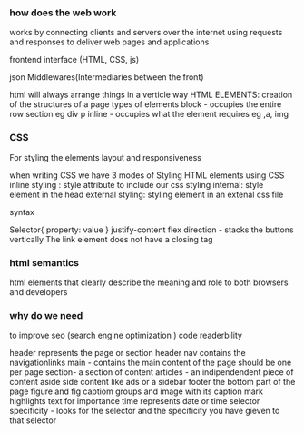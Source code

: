 ### how does the web work
works by connecting clients and servers over the internet using requests and responses to deliver web pages and applications

frontend interface (HTML, CSS, js)

json
Middlewares(Intermediaries between the front)



html will always arrange things in a verticle way
HTML ELEMENTS: creation of the structures of a page
types of elements
block - occupies the entire row section eg div p
inline - occupies what the element requires eg ,a, img

### CSS
For styling the elements
layout and responsiveness

when writing CSS we have 3 modes of Styling HTML elements using CSS
inline styling : style attribute to include our css styling
internal: style element in the head 
external styling: styling element in an extenal css file

syntax

Selector{
    property: value
}
justify-content
flex direction - stacks the buttons vertically
The link element does not have a closing tag

### html semantics
html elements that clearly describe the meaning and role to both browsers and developers
### why do we need
to improve seo (search engine optimization )
code readerbility

header represents the page or section header
nav contains the navigationlinks
main - contains the main content of the page should be one per page
section- a section of content
articles - an indipendendent piece of content
aside side content like ads or a sidebar
footer the bottom part of the page
figure and fig captiom groups and image with its caption
mark highlights text for importance
time represents date or time
selector specificity - looks for the selector and the specificity you have gieven to that selector